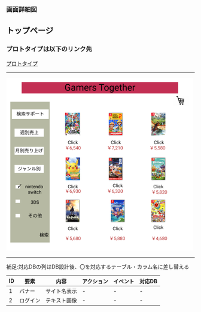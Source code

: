 ### 画面詳細図
## トップページ
### プロトタイプは以下のリンク先
[プロトタイプ](https://www.figma.com/file/XdyAxEUlGL8EISnMp1qmVW/sample2-g?node-id=12%3A4)
*****
<img src="../img/desktop1.png" width="500">

*****
補足:対応DBの列はDB設計後、〇を対応するテーブル・カラム名に差し替える

|ID|要素|内容|アクション|イベント|対応DB|
|----|-----|------|---------|----------|-------|
|1  |バナー|サイト名表示|-|-|-|
|2  |ログイン|テキスト画像|-|-|-|
